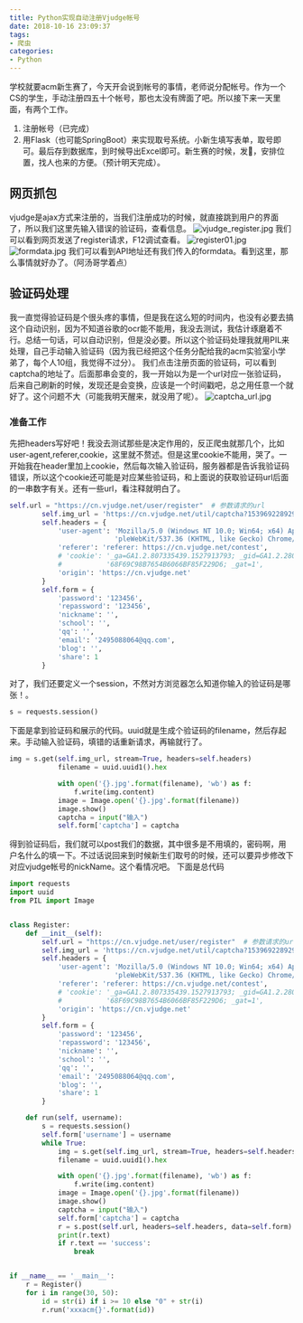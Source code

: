 ```yaml
---
title: Python实现自动注册Vjudge帐号
date: 2018-10-16 23:09:37
tags:
- 爬虫
categories:
- Python
---
```

学校就要acm新生赛了，今天开会说到帐号的事情，老师说分配帐号。作为一个CS的学生，手动注册四五十个帐号，那也太没有牌面了吧。所以接下来一天里面，有两个工作。
1. 注册帐号（已完成）
2. 用Flask（也可能SpringBoot）来实现取号系统。小新生填写表单，取号即可。最后存到数据库，到时候导出Excel即可。新生赛的时候，发🎈，安排位置，找人也来的方便。（预计明天完成）。
## 网页抓包
vjudge是ajax方式来注册的，当我们注册成功的时候，就直接跳到用户的界面了，所以我们这里先输入错误的验证码，查看信息。
![vjudge_register.jpg](vjudge_register.jpg)
我们可以看到网页发送了register请求，F12调试查看。
![register01.jpg](register01.jpg)![formdata.jpg](formdata.jpg)
我们可以看到API地址还有我们传入的formdata。看到这里，那么事情就好办了。（阿汤哥学着点）
## 验证码处理
我一直觉得验证码是个很头疼的事情，但是我在这么短的时间内，也没有必要去搞这个自动识别，因为不知道谷歌的ocr能不能用，我没去测试，我估计琢磨着不行。总结一句话，可以自动识别，但是没必要。所以这个验证码处理我就用PIL来处理，自己手动输入验证码（因为我已经把这个任务分配给我的acm实验室小学弟了，每个人10组，我觉得不过分）。
我们点击注册页面的验证码，可以看到captcha的地址了。后面那串会变的，我一开始以为是一个url对应一张验证码，后来自己刷新的时候，发现还是会变换，应该是一个时间戳吧，总之用任意一个就好了。这个问题不大（可能我明天醒来，就没用了呢）。
![captcha_url.jpg](captcha_url.jpg)
### 准备工作
先把headers写好吧！我没去测试那些是决定作用的，反正爬虫就那几个，比如user-agent,referer,cookie，这里就不赘述。但是这里cookie不能用，哭了。一开始我在header里加上cookie，然后每次输入验证码，服务器都是告诉我验证码错误，所以这个cookie还可能是对应某些验证码，和上面说的获取验证码url后面的一串数字有关。还有一些url，看注释就明白了。
```Python
self.url = "https://cn.vjudge.net/user/register"  # 参数请求的url
        self.img_url = 'https://cn.vjudge.net/util/captcha?1539692289297.5'  # 获取验证码的url
        self.headers = {
            'user-agent': 'Mozilla/5.0 (Windows NT 10.0; Win64; x64) Ap'
                          'pleWebKit/537.36 (KHTML, like Gecko) Chrome/69.0.3497.81 Safari/537.36',
            'referer': 'referer: https://cn.vjudge.net/contest',
            # 'cookie': '_ga=GA1.2.807335439.1527913793; _gid=GA1.2.280053875.1539686618; JSESSIONID=70F1'
            #           '68F69C98B7654B6066BF85F229D6; _gat=1',
            'origin': 'https://cn.vjudge.net'
        }
        self.form = {
            'password': '123456',
            'repassword': '123456',
            'nickname': '',
            'school': '',
            'qq': '',
            'email': '2495088064@qq.com',
            'blog': '',
            'share': 1
        }
```
对了，我们还要定义一个session，不然对方浏览器怎么知道你输入的验证码是哪张！。
```Python
s = requests.session()
```

下面是拿到验证码和展示的代码。uuid就是生成个验证码的filename，然后存起来。手动输入验证码，填错的话重新请求，再输就行了。
```Python
img = s.get(self.img_url, stream=True, headers=self.headers)
            filename = uuid.uuid1().hex

            with open('{}.jpg'.format(filename), 'wb') as f:
                f.write(img.content)
            image = Image.open('{}.jpg'.format(filename))
            image.show()
            captcha = input("输入")
            self.form['captcha'] = captcha
```
得到验证码后，我们就可以post我们的数据，其中很多是不用填的，密码啊，用户名什么的填一下。不过话说回来到时候新生们取号的时候，还可以要异步修改下对应vjudge帐号的nickName。这个看情况吧。
下面是总代码
```Python
import requests
import uuid
from PIL import Image


class Register:
    def __init__(self):
        self.url = "https://cn.vjudge.net/user/register"  # 参数请求的url
        self.img_url = 'https://cn.vjudge.net/util/captcha?1539692289297.5'  # 获取验证码的url
        self.headers = {
            'user-agent': 'Mozilla/5.0 (Windows NT 10.0; Win64; x64) Ap'
                          'pleWebKit/537.36 (KHTML, like Gecko) Chrome/69.0.3497.81 Safari/537.36',
            'referer': 'referer: https://cn.vjudge.net/contest',
            # 'cookie': '_ga=GA1.2.807335439.1527913793; _gid=GA1.2.280053875.1539686618; JSESSIONID=70F1'
            #           '68F69C98B7654B6066BF85F229D6; _gat=1',
            'origin': 'https://cn.vjudge.net'
        }
        self.form = {
            'password': '123456',
            'repassword': '123456',
            'nickname': '',
            'school': '',
            'qq': '',
            'email': '2495088064@qq.com',
            'blog': '',
            'share': 1
        }

    def run(self, username):
        s = requests.session()
        self.form['username'] = username
        while True:
            img = s.get(self.img_url, stream=True, headers=self.headers)
            filename = uuid.uuid1().hex

            with open('{}.jpg'.format(filename), 'wb') as f:
                f.write(img.content)
            image = Image.open('{}.jpg'.format(filename))
            image.show()
            captcha = input("输入")
            self.form['captcha'] = captcha
            r = s.post(self.url, headers=self.headers, data=self.form)
            print(r.text)
            if r.text == 'success':
                break


if __name__ == '__main__':
    r = Register()
    for i in range(30, 50):
        id = str(i) if i >= 10 else "0" + str(i)
        r.run('xxxacm{}'.format(id))

```
